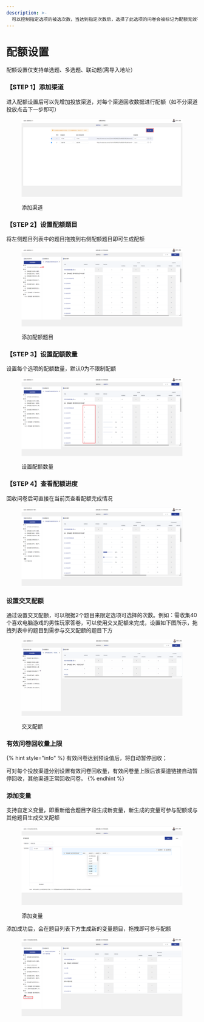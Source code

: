```yaml
---
description: >-
  可以控制指定选项的被选次数，当达到指定次数后，选择了此选项的问卷会被标记为配额无效答卷。例如，一份问卷需要收集的答卷是男，女各500份，就可以通过设置配额来控制
---
```


# 配额设置

配额设置仅支持单选题、多选题、联动题(需导入地址）

### 【STEP 1】添加渠道

进入配额设置后可以先增加投放渠道，对每个渠道回收数据进行配额（如不分渠道投放点击下一步即可）

<figure><img src="../../.gitbook/assets/image (825).png" alt=""><figcaption><p>添加渠道</p></figcaption></figure>

### 【STEP 2】设置配额题目

将左侧题目列表中的题目拖拽到右侧配额题目即可生成配额

<figure><img src="../../.gitbook/assets/image (828).png" alt=""><figcaption><p>添加配额题目</p></figcaption></figure>

### 【STEP 3】设置配额数量

设置每个选项的配额数量，默认0为不限制配额

<figure><img src="../../.gitbook/assets/image (829).png" alt=""><figcaption><p>设置配额数量</p></figcaption></figure>

### 【STEP 4】查看配额进度

回收问卷后可直接在当前页查看配额完成情况

<figure><img src="../../.gitbook/assets/image (830).png" alt=""><figcaption></figcaption></figure>

### 设置交叉配额

通过设置交叉配额，可以根据2个题目来限定选项可选择的次数。例如：需收集40个喜欢电脑游戏的男性玩家答卷，可以使用交叉配额来完成，设置如下图所示，拖拽列表中的题目到需参与交叉配额的题目下方

<figure><img src="../../.gitbook/assets/交叉配额1.gif" alt=""><figcaption><p>交叉配额</p></figcaption></figure>

### 有效问卷回收量上限

{% hint style="info" %}
有效问卷达到预设值后，将自动暂停回收；

可对每个投放渠道分别设置有效问卷回收量，有效问卷量上限后该渠道链接自动暂停回收，其他渠道正常回收问卷。
{% endhint %}

### 添加变量

支持自定义变量，即重新组合题目字段生成新变量，新生成的变量可参与配额或与其他题目生成交叉配额

<figure><img src="../../.gitbook/assets/image (832).png" alt=""><figcaption><p>添加变量</p></figcaption></figure>

添加成功后，会在题目列表下方生成新的变量题目，拖拽即可参与配额

<figure><img src="../../.gitbook/assets/image (833).png" alt=""><figcaption></figcaption></figure>
